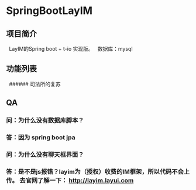 # SpringBootLayIM

## 项目简介
   LayIM的Spring boot + t-io 实现版。
   数据库：mysql
## 功能列表
   ###### 司法所的复苏



## QA

### 问：为什么没有数据库脚本？
### 答：因为 spring boot jpa 

### 问：为什么没有聊天框界面？
### 答：是不是js报错？layim为（授权）收费的IM框架，所以代码不会上传。 去官网了解一下： http://layim.layui.com

